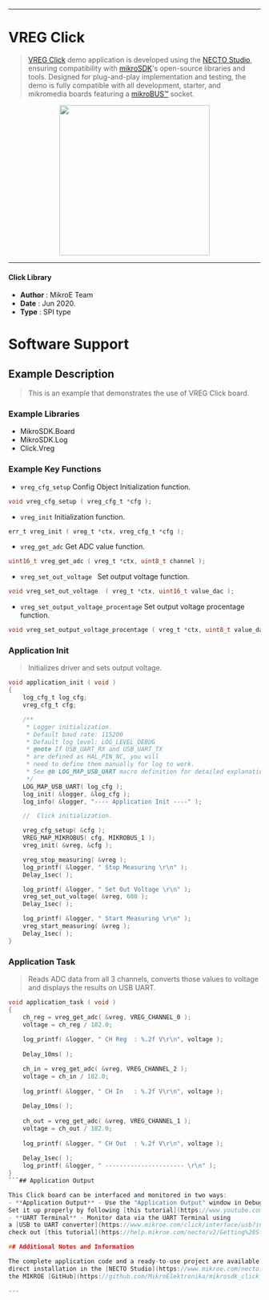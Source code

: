 
---
# VREG Click

> [VREG Click](https://www.mikroe.com/?pid_product=MIKROE-2443) demo application is developed using
the [NECTO Studio](https://www.mikroe.com/necto), ensuring compatibility with [mikroSDK](https://www.mikroe.com/mikrosdk)'s
open-source libraries and tools. Designed for plug-and-play implementation and testing, the demo is fully compatible with
all development, starter, and mikromedia boards featuring a [mikroBUS&trade;](https://www.mikroe.com/mikrobus) socket.

<p align="center">
  <img src="https://www.mikroe.com/?pid_product=MIKROE-2443&image=1" height=300px>
</p>

---

#### Click Library

- **Author**        : MikroE Team
- **Date**          : Jun 2020.
- **Type**          : SPI type

# Software Support

## Example Description

> This is an example that demonstrates the use of VREG Click board.

### Example Libraries

- MikroSDK.Board
- MikroSDK.Log
- Click.Vreg

### Example Key Functions

- `vreg_cfg_setup` Config Object Initialization function. 
```c
void vreg_cfg_setup ( vreg_cfg_t *cfg );
``` 
 
- `vreg_init` Initialization function. 
```c
err_t vreg_init ( vreg_t *ctx, vreg_cfg_t *cfg );
```

- `vreg_get_adc` Get ADC value function. 
```c
uint16_t vreg_get_adc ( vreg_t *ctx, uint8_t channel );
```
 
- `vreg_set_out_voltage ` Set output voltage function. 
```c
void vreg_set_out_voltage  ( vreg_t *ctx, uint16_t value_dac );
```

- `vreg_set_output_voltage_procentage` Set output voltage procentage function. 
```c
void vreg_set_output_voltage_procentage ( vreg_t *ctx, uint8_t value_dac_pct );
```

### Application Init

> Initializes driver and sets output voltage.

```c
void application_init ( void )
{
    log_cfg_t log_cfg;
    vreg_cfg_t cfg;

    /** 
     * Logger initialization.
     * Default baud rate: 115200
     * Default log level: LOG_LEVEL_DEBUG
     * @note If USB_UART_RX and USB_UART_TX 
     * are defined as HAL_PIN_NC, you will 
     * need to define them manually for log to work. 
     * See @b LOG_MAP_USB_UART macro definition for detailed explanation.
     */
    LOG_MAP_USB_UART( log_cfg );
    log_init( &logger, &log_cfg );
    log_info( &logger, "---- Application Init ----" );

    //  Click initialization.

    vreg_cfg_setup( &cfg );
    VREG_MAP_MIKROBUS( cfg, MIKROBUS_1 );
    vreg_init( &vreg, &cfg );

    vreg_stop_measuring( &vreg );
    log_printf( &logger, " Stop Measuring \r\n" );
    Delay_1sec( );

    log_printf( &logger, " Set Out Voltage \r\n" );
    vreg_set_out_voltage( &vreg, 600 );
    Delay_1sec( );

    log_printf( &logger, " Start Measuring \r\n" );
    vreg_start_measuring( &vreg );
    Delay_1sec( );
}
```

### Application Task

> Reads ADC data from all 3 channels, converts those values to voltage 
> and displays the results on USB UART.

```c
void application_task ( void )
{
    ch_reg = vreg_get_adc( &vreg, VREG_CHANNEL_0 );
    voltage = ch_reg / 182.0;
   
    log_printf( &logger, " CH Reg  : %.2f V\r\n", voltage );
    
    Delay_10ms( );

    ch_in = vreg_get_adc( &vreg, VREG_CHANNEL_2 );
    voltage = ch_in / 182.0;
    
    log_printf( &logger, " CH In   : %.2f V\r\n", voltage );
    
    Delay_10ms( );
    
    ch_out = vreg_get_adc( &vreg, VREG_CHANNEL_1 );
    voltage = ch_out / 182.0;
    
    log_printf( &logger, " CH Out  : %.2f V\r\n", voltage );
    
    Delay_1sec( );
    log_printf( &logger, " ---------------------- \r\n" );
}
```## Application Output

This Click board can be interfaced and monitored in two ways:
- **Application Output** - Use the "Application Output" window in Debug mode for real-time data monitoring.
Set it up properly by following [this tutorial](https://www.youtube.com/watch?v=ta5yyk1Woy4).
- **UART Terminal** - Monitor data via the UART Terminal using
a [USB to UART converter](https://www.mikroe.com/click/interface/usb?interface*=uart,uart). For detailed instructions,
check out [this tutorial](https://help.mikroe.com/necto/v2/Getting%20Started/Tools/UARTTerminalTool).

## Additional Notes and Information

The complete application code and a ready-to-use project are available through the NECTO Studio Package Manager for 
direct installation in the [NECTO Studio](https://www.mikroe.com/necto). The application code can also be found on
the MIKROE [GitHub](https://github.com/MikroElektronika/mikrosdk_click_v2) account.

---
